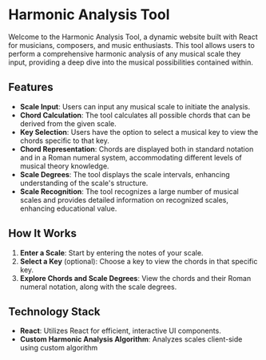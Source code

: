 # Harmonic Analysis Tool

Welcome to the Harmonic Analysis Tool, a dynamic website built with React for musicians, composers, and music enthusiasts. This tool allows users to perform a comprehensive harmonic analysis of any musical scale they input, providing a deep dive into the musical possibilities contained within.

## Features

- **Scale Input**: Users can input any musical scale to initiate the analysis.
- **Chord Calculation**: The tool calculates all possible chords that can be derived from the given scale.
- **Key Selection**: Users have the option to select a musical key to view the chords specific to that key.
- **Chord Representation**: Chords are displayed both in standard notation and in a Roman numeral system, accommodating different levels of musical theory knowledge.
- **Scale Degrees**: The tool displays the scale intervals, enhancing understanding of the scale's structure.
- **Scale Recognition**: The tool recognizes a large number of musical scales and provides detailed information on recognized scales, enhancing educational value.

## How It Works

1. **Enter a Scale**: Start by entering the notes of your scale.
2. **Select a Key** (optional): Choose a key to view the chords in that specific key.
3. **Explore Chords and Scale Degrees**: View the chords and their Roman numeral notation, along with the scale degrees.

## Technology Stack

- **React**: Utilizes React for efficient, interactive UI components.
- **Custom Harmonic Analysis Algorithm**: Analyzes scales client-side using custom algorithm